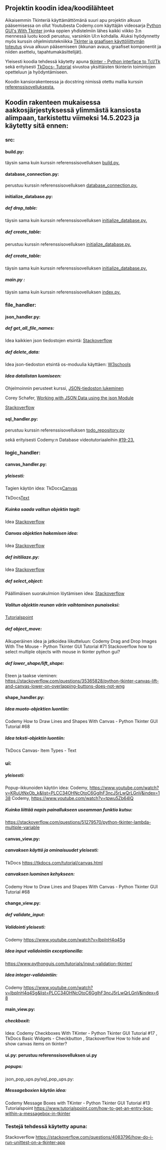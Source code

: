## Projektin koodin idea/koodilähteet

Aikaisemmin Tkinteriä käyttämättömänä suuri apu projektin alkuun pääsemisessa on ollut Youtubesta Codemy.com käyttäjän videosarja [Python GUI's With Tkinter](https://www.youtube.com/watch?v=yQSEXcf6s2I&list=PLCC34OHNcOtoC6GglhF3ncJ5rLwQrLGnV) jonka oppien yhdistelmiin lähes kaikki viikko 3:n mennessä luotu koodi perustuu, varsinkin UI:n kohdalla. 
Aluksi hyödynnetty myös kurssin ohjelmistotekniikka [TkInter ja graafisen käyttöliittymän toteutus](https://ohjelmistotekniikka-hy.github.io/python/tkinter) sivua alkuun pääsemiseen (ikkunan avaus, graafiset komponentit ja niiden asettelu, tapahtumakäsittelijät).

Yleisesti koodia tehdessä käytetty apuna [tkinter - Python interface to Tcl/Tk](https://docs.python.org/3/library/tkinter.html#module-tkinter) sekä erityisesti [TkDocs- Tutorial](https://tkdocs.com/tutorial/index.html) sivustoa yksittäisten tkinterin toimintojen opetteluun ja hyödyntämiseen.

Koodin kansiorakenteessa ja docstring nimissä otettu mallia kurssin [referenssisovelluksesta.](https://github.com/ohjelmistotekniikka-hy/python-todo-app/tree/master)

## Koodin rakenteen mukaisessa aakkosjärjestyksessä ylimmästä kansiosta alimpaan, tarkistettu viimeksi 14.5.2023 ja käytetty sitä ennen:

### src:
#### build.py: 
täysin sama kuin kurssin referenssisovelluksen [build.py.](https://github.com/ohjelmistotekniikka-hy/python-todo-app/blob/master/src/build.py)

#### database_connection.py: 
perustuu kurssin referenssisovelluksen [database_connection.py.](https://github.com/ohjelmistotekniikka-hy/python-todo-app/blob/master/src/database_connection.py)

#### initialize_database.py:

##### def drop_table: 
täysin sama kuin kurssin referenssisovelluksen [initialize_database.py.](https://github.com/ohjelmistotekniikka-hy/python-todo-app/blob/master/src/initialize_database.py)

##### def create_table: 
perustuu kurssin referenssisovelluksen [initialize_database.py.](https://github.com/ohjelmistotekniikka-hy/python-todo-app/blob/master/src/initialize_database.py)

##### def create_table: 
täysin sama kuin kurssin referenssisovelluksen [initialize_database.py.](https://github.com/ohjelmistotekniikka-hy/python-todo-app/blob/master/src/initialize_database.py)

##### main.py : 
täysin sama kuin kurssin referenssisovelluksen [index.py.](https://github.com/ohjelmistotekniikka-hy/python-todo-app/blob/master/src/index.py)

### file_handler:
#### json_handler.py:
##### def get_all_file_names: 
Idea kaikkien json tiedostojen etsintä: [Stackoverflow](https://stackoverflow.com/questions/30539679/python-read-several-json-files-from-a-folder)

##### def delete_data:
Idea json-tiedoston etsintä os-moduulia käyttäen: [W3schools](https://www.w3schools.com/python/python_file_remove.asp)

##### Idea datalistan luomiseen:
Ohjelmoinnin perusteet kurssi, [JSON-tiedoston lukeminen](https://ohjelmointi-22.mooc.fi/osa-7/4-datan-kasittely)

Corey Schafer, [Working with JSON Data using the json Module](https://www.youtube.com/watch?v=9N6a-VLBa2I&t=1059s)

[Stackoverflow](https://stackoverflow.com/questions/63025797/how-to-python-tkinter-saving-canvas-object-by-dump-all-canvas-object)

#### sql_handler.py: 
perustuu kurssin referenssisovelluksen [todo_repository.py](https://github.com/ohjelmistotekniikka-hy/python-todo-app/blob/master/src/repositories/todo_repository.py)

sekä erityisesti Codemy:n Database videotutoriaaleihin [#19-23.](https://www.youtube.com/watch?v=YR3h2CY21-U&list=PLCC34OHNcOtoC6GglhF3ncJ5rLwQrLGnV&index=19)

### logic_handler:
#### canvas_handler.py:
##### yleisesti:
Tagien käytön idea:
TkDocs[Canvas](https://tkdocs.com/tutorial/canvas.html)

TkDocs[Text](https://tkdocs.com/tutorial/text.html)

##### Kuinka saada valitun objektin tagit:
Idea [Stackoverflow](https://stackoverflow.com/questions/66831149/tkinter-how-to-get-tag-name-from-clicking-on-rectangle)

##### Canvas objektien hakemisen idea: 
Idea [Stackoverflow](https://stackoverflow.com/questions/34944935/python-tkinter-how-to-get-the-handle-of-all-canvas-objects-using-their-ids-or)

##### def initiliaze.py: 
Idea [Stackoverflow](https://stackoverflow.com/questions/15738617/how-to-select-multiple-objects-with-mouse-in-tkinter-python-gui)

##### def select_object: 
Päällimäisen suorakulmion löytämisen idea: 
[Stackoverflow](https://stackoverflow.com/questions/63442273/detecting-when-two-objects-are-overlapping-each-other-in-tkinter)

##### Valitun objektin reunan värin vaihtaminen punaiseksi:
[Tutorialspoint](https://www.tutorialspoint.com/how-to-change-the-color-of-a-tkinter-rectangle-on-clicking)

##### def object_move:
 Alkuperäinen idea ja jatkoidea liikutteluun: 
Codemy Drag and Drop Images With The Mouse - Python Tkinter GUI Tutorial #71 
Stackoverflow how to select multiple objects with mouse in tkinter python gui?

##### def lower_shape/lift_shape:
Eteen ja taakse vieminen:
https://stackoverflow.com/questions/35365828/python-tkinter-canvas-lift-and-canvas-lower-on-overlapping-buttons-does-not-wng

#### shape_handler.py:
##### Idea muoto-objektien luontiin: 
Codemy How to Draw Lines and Shapes With Canvas - Python Tkinter GUI Tutorial #68 

##### Idea teksti-objektin luontiin: 
TkDocs Canvas- Item Types - Text

### ui:
##### yleisesti:
Popup-ikkunoiden käytön idea:
Codemy, https://www.youtube.com/watch?v=KRuUtNxOb_k&list=PLCC34OHNcOtoC6GglhF3ncJ5rLwQrLGnV&index=138
Codemy, https://www.youtube.com/watch?v=tpwu5Zb64lQ

##### Kuinka liittää napin painallukseen useamman funktio kutsu:
https://stackoverflow.com/questions/51279570/python-tkinter-lambda-multiple-variable

#### canvas_view.py: 
##### canvaksen käyttö ja ominaisuudet yleisesti:
TkDocs https://tkdocs.com/tutorial/canvas.html

##### canvaksen luominen kehykseen:
Codemy How to Draw Lines and Shapes With Canvas - Python Tkinter GUI Tutorial #68

#### change_view.py:
##### def validate_input:
##### Validointi yleisesti:
Codemy https://www.youtube.com/watch?v=IbpInH4q4Sg

##### Idea input validointiin exceptioneilla:
https://www.pythonguis.com/tutorials/input-validation-tkinter/

##### Idea integer-validointiin:
Codemy https://www.youtube.com/watch?v=IbpInH4q4Sg&list=PLCC34OHNcOtoC6GglhF3ncJ5rLwQrLGnV&index=68

#### main_view.py:
##### checkboxit: 
Idea: 
Codemy Checkboxes With TKinter - Python Tkinter GUI Tutorial #17 ,
TkDocs Basic Widgets - Checkbutton , 
Stackoverflow How to hide and show canvas items on tkinter?

#### ui.py: perustuu referenssisovelluksen ui.py
##### popups:
json_pop_ups.py/sql_pop_ups.py: 

##### Messageboxien käytön idea: 
Codemy Message Boxes with TKinter - Python Tkinter GUI Tutorial #13
Tutorialspoint https://www.tutorialspoint.com/how-to-get-an-entry-box-within-a-messagebox-in-tkinter

### Testejä tehdessä käytetty apuna:
Stackoverflow https://stackoverflow.com/questions/4083796/how-do-i-run-unittest-on-a-tkinter-app
